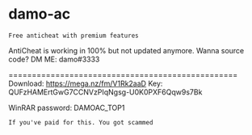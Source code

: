 # damo-ac
```
Free anticheat with premium features
```

AntiCheat is working in 100% but not updated anymore.
 Wanna source code? DM ME: damo#3333
 
 =================================================
 Download:
 https://mega.nz/fm/V1Rk2aaD
 Key: QUFzHAMErtGwG7CCNVzPIqNgsg-U0K0PXF6Qqw9s7Bk

WinRAR password: DAMOAC_TOP1

```
If you've paid for this. You got scammed
```
